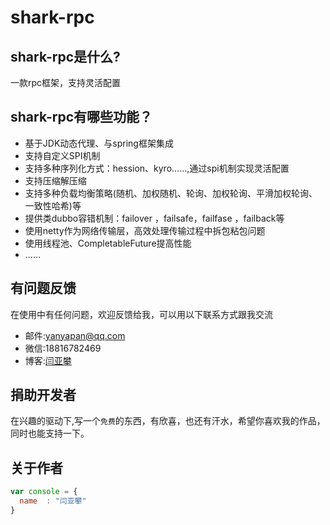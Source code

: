 # shark-rpc

## shark-rpc是什么?
一款rpc框架，支持灵活配置

## shark-rpc有哪些功能？

* 基于JDK动态代理、与spring框架集成
* 支持自定义SPI机制
* 支持多种序列化方式：hession、kyro……,通过spi机制实现灵活配置
* 支持压缩解压缩
* 支持多种负载均衡策略(随机、加权随机、轮询、加权轮询、平滑加权轮询、一致性哈希)等
* 提供类dubbo容错机制：failover ，failsafe，failfase ，failback等
* 使用netty作为网络传输层，高效处理传输过程中拆包粘包问题
* 使用线程池、CompletableFuture提高性能
* ……

## 有问题反馈
在使用中有任何问题，欢迎反馈给我，可以用以下联系方式跟我交流

* 邮件:yanyapan@qq.com
* 微信:18816782469
* 博客:[闫亚攀](https://www.cnblogs.com/yanyapan/)

## 捐助开发者
在兴趣的驱动下,写一个`免费`的东西，有欣喜，也还有汗水，希望你喜欢我的作品，同时也能支持一下。


## 关于作者

```javascript
var console = {
  name  : "闫亚攀"
}
```
